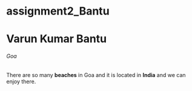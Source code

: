 # assignment2_Bantu

# Varun Kumar Bantu
###### Goa

There are so many **beaches** in Goa and it is located in **India** and we can enjoy there.
